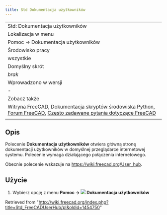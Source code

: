```yaml
---
title: Std Dokumentacja użytkowników
---
```

|  |
| --- |
| Std: Dokumentacja użytkowników |
| Lokalizacja w menu |
| Pomoc → Dokumentacja użytkowników |
| Środowisko pracy |
| wszystkie |
| Domyślny skrót |
| *brak* |
| Wprowadzono w wersji |
| - |
| Zobacz także |
| [Witryna FreeCAD](/Std_FreeCADWebsite/pl "Std FreeCADWebsite/pl"), [Dokumentacja skryptów środowiska Python](/Std_FreeCADPowerUserHub/pl "Std FreeCADPowerUserHub/pl"), [Forum FreeCAD](/Std_FreeCADForum/pl "Std FreeCADForum/pl"), [Często zadawane pytania dotyczące FreeCAD](/Std_FreeCADFAQ/pl "Std FreeCADFAQ/pl") |
|  |

## Opis

Polecenie **Dokumentacja użytkowników** otwiera główną stronę dokumentacji użytkowników w domyślnej przeglądarce internetowej systemu. Polecenie wymaga działającego połączenia internetowego.

Obecnie polecenie wskazuje na <https://wiki.freecad.org/User_hub>.

## Użycie

1. Wybierz opcję z menu **Pomoc → ![](/images/Std_FreeCADUserHub.svg) Dokumentacja użytkowników**

Retrieved from "<http://wiki.freecad.org/index.php?title=Std_FreeCADUserHub/pl&oldid=1454750>"